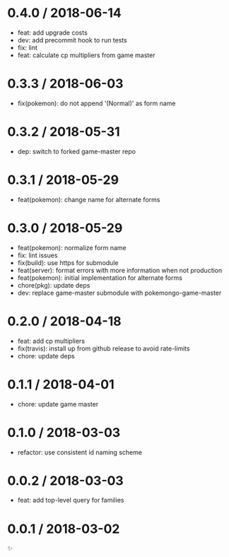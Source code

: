 
0.4.0 / 2018-06-14
==================

  * feat: add upgrade costs
  * dev: add precommit hook to run tests
  * fix: lint
  * feat: calculate cp multipliers from game master

0.3.3 / 2018-06-03
==================

  * fix(pokemon): do not append '(Normal)' as form name

0.3.2 / 2018-05-31
==================

  * dep: switch to forked game-master repo

0.3.1 / 2018-05-29
==================

  * feat(pokemon): change name for alternate forms

0.3.0 / 2018-05-29
==================

  * feat(pokemon): normalize form name
  * fix: lint issues
  * fix(build): use https for submodule
  * feat(server): format errors with more information when not production
  * feat(pokemon): initial implementation for alternate forms
  * chore(pkg): update deps
  * dev: replace game-master submodule with pokemongo-game-master

0.2.0 / 2018-04-18
==================

  * feat: add cp multipliers
  * fix(travis): install up from github release to avoid rate-limits
  * chore: update deps

0.1.1 / 2018-04-01
==================

  * chore: update game master

0.1.0 / 2018-03-03
==================

  * refactor: use consistent id naming scheme

0.0.2 / 2018-03-03
==================

  * feat: add top-level query for families

0.0.1 / 2018-03-02
==================

:sparkles:
